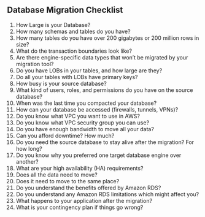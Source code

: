 ## Database Migration Checklist

1. How Large is your Database?
2. How many schemas and tables do you have?
3. How many tables do you have over 200 gigabytes or 200 million rows in
size?
4. What do the transaction boundaries look like?
5. Are there engine-specific data types that won’t be migrated by your
migration tool?
6. Do you have LOBs in your tables, and how large are they?
7. Do all your tables with LOBs have primary keys?
8. How busy is your source database?
9. What kind of users, roles, and permissions do you have on the source
database?
10. When was the last time you compacted your database?
11. How can your database be accessed (firewalls, tunnels, VPNs)?
12. Do you know what VPC you want to use in AWS?
13. Do you know what VPC security group you can use?
14. Do you have enough bandwidth to move all your data?
15. Can you afford downtime? How much?
16. Do you need the source database to stay alive after the migration? For
how long?
17. Do you know why you preferred one target database engine over
another?
18. What are your high availability (HA) requirements?
19. Does all the data need to move?
20. Does it need to move to the same place?
21. Do you understand the benefits offered by Amazon RDS?
22. Do you understand any Amazon RDS limitations which might affect
you?
23. What happens to your application after the migration?
24. What is your contingency plan if things go wrong?
